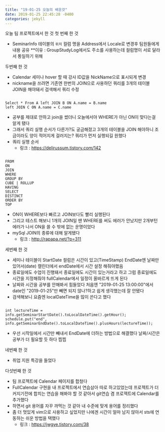 ```yaml
---
title: "19-01-25 오늘의 배운것"
date: 2019-01-25 22:45:28 -0400
categories: jekyll
---
```


오늘 팀 프로젝트에서 한 것
첫 번째 한 것
* SeminarInfo 테이블의 `위치` 컬럼 명을 Address에서 Locale로 변경후 팀원들에게 내용 공유
**이유 : GroupStudyLog에서도 주소를 사용하는데 컬럼명이 서로 달라서 통일하기 위해

두번째 한 것
* Calendar 세미나 hover 할 때 강사 ID값을 NickName으로 표시되게 변경
* nickname을 쓰려면 기존엔 한번의 JOIN으로 사용하던 쿼리를 3개의 테이블 JOIN을 해야돼서 검색해서 쿼리 수정

<pre><code>
Select * From A left JOIN B ON A.name = B.name
left JOIN C ON A.name = C.name
</code></pre>

* 공부를 제대로 안하고 join을 썼더니 오늘에서야 WHERE가 아닌 ON이 맞다는걸 알게 됐다
* 그래서 쿼리 실행 순서가 다른가?도 궁금해졌고 3개의 테이블을 JOIN 해야하니 조금이라도 양이 적어지게 걸러지는? 쿼리가 먼저 실행되길 원했다
* 쿼리 실행 순서 
  * 링크 : https://delirussum.tistory.com/142

<pre><code>
FROM
ON
JOIN
WHERE
GROUP BY
CUBE | ROLLUP
HAVING
SELECT
DISTINCT
ORDER BY
TOP
</code></pre>
* ON이 WHERE보다 빠르고 JOIN보다도 빨리 실행된다
* 그리고 테스트 해보니 1개의 JOIN일 땐 WHERE를 써도 에러가 안났지만 2개부턴 에러가 나서 ON을 쓸 수 밖에 없는 운명이었다
* mySql JOIN의 종류에 대해 알게됐다
  * 링크 : http://rapapa.net/?p=311
  
세번째 한 것
* 세미나 테이블이 StartDate 컬럼은 시간이 있고(TimeStamp) EndDate엔 날짜만 있어서(date) 캘린더에서 endDate에서 시간 설정 해줘야했음
* 종료일에도 수업이 진행돼서 종료일에도 시간이 있는거라고 하고 그럼 종료일에도 시간을 지정해줘야 fullCalendar에서 일정이 올바르게 뜨게 된다
* 날짜와 시간을 공부를 안해봐서 힘들었다 처음엔 "2019-01-25 13:00:00"에서 date인 "2019-01-25"만 빼면 되지 않나?하고 쉽게 생각했는데 잘 안됐다
* 검색해보니 요즘엔 localDateTime을 많이 쓴다고 했다

<pre><code>
int lectureTime = info.getSeminarStartDate().toLocalDateTime().getHour();
schedule.put("end", info.getSeminarEndDate().toLocalDateTime().plusHours(lectureTime));
</code></pre>

* 우선 시작일에서 시간만 빼내서 EndDate에 더하는 방법으로 해결했다 날짜/시간은 공부가 더 필요할 듯 하다 찝찝

네번째 한 것
* 취업 지원 특강을 들었다

다섯번째 한 것
* 팀 프로젝트에 Calendar 페이지를 합쳤다
* FullCalendar 구현을 내 프로젝트에서 연습삼아 따로 하고있었는데 프로젝트가 더 커지기전에 합치는 연습을 해봐야 할 것 같아서 git연습 겸 프로젝트에 Calendar를 추가했다
* 하면서 git 용어를 자꾸 까먹는 것 같아 내 수준에 맞게 용어를 정리했다
* 좀 더 멋있게 vim으로 사용하고 싶었지만 나에겐 시간이 얼마 남지 않아서 sts에 연동하는 쉬운 방법을 택했다
  * 링크 : https://jwgye.tistory.com/38
